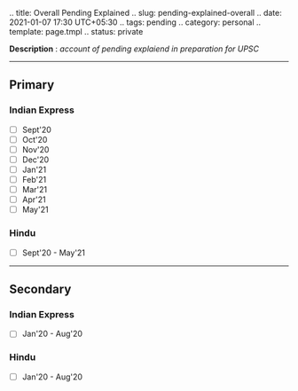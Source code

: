 .. title: Overall Pending Explained
.. slug: pending-explained-overall
.. date: 2021-01-07 17:30 UTC+05:30
.. tags: pending
.. category: personal
.. template: page.tmpl
.. status: private

**Description** : *account of pending explaiend in preparation for UPSC*

***
<!-- TEASER_END -->

## Primary
### Indian Express
- [ ] Sept'20
- [ ] Oct'20
- [ ] Nov'20
- [ ] Dec'20
- [ ] Jan'21
- [ ] Feb'21
- [ ] Mar'21
- [ ] Apr'21
- [ ] May'21
### Hindu
- [ ] Sept'20 - May'21

---
## Secondary
### Indian Express
- [ ] Jan'20 - Aug'20
### Hindu
- [ ] Jan'20 - Aug'20
